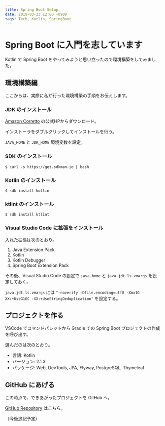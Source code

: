 ```yaml
---
title: Spring Boot Setup
date: 2019-03-23 12:00 +0900
tags: Tech, Kotlin, SpringBoot
---
```


# Spring Boot に入門を志しています

Kotlin で Spring Boot をやってみようと思い立ったので環境構築をしてみました。

## 環境構築編

ここからは、実際に私が行った環境構築の手順をお伝えします。

### JDK のインストール

[Amazon Corretto](https://aws.amazon.com/jp/corretto/) の公式HPからダウンロード。

インストーラをダブルクリックしてインストールを行う。

`JAVA_HOME` と `JDK_HOME` 環境変数を設定。

### SDK のインストール

``` Shell
$ curl -s https://get.sdkman.io | bash
```

### Kotlin のインストール

``` Shell
$ sdk install kotlin
```

### ktlint のインストール

``` Shell
$ sdk install ktlint
```

### Visual Studio Code に拡張をインストール

入れた拡張は次のとおり。

1. Java Extension Pack
2. Kotlin
3. Kotlin Debugger
4. Spring Boot Extension Pack

その後、Visual Studio Code の設定で `java.home` と `java.jdt.ls.vmargs` を設定しておく。

`java.jdt.ls.vmargs` には `"-noverify -Dfile.encoding=utf8 -Xmx1G -XX:+UseG1GC -XX:+UseStringDeduplication"` を設定する。

## プロジェクトを作る

VSCode でコマンドパレットから Gradle での Spring Boot プロジェクトの作成を呼び出す。

選んだのは次のとおり。

- 言語: Kotlin
- バージョン: 2.1.3
- パッケージ: Web, DevTools, JPA, Flyway, PostgreSQL, Thymeleaf

## GitHub にあげる

この時点で、できあがったプロジェクトを GitHub へ。

[GitHub Repository](https://github.com/huideyeren/springBootStudy) はこちら。

（今後追記予定）
